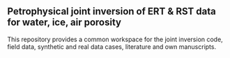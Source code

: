 Petrophysical joint inversion of ERT & RST data for water, ice, air porosity
----------------------------------------------------------------------------

This repository provides a common workspace for the joint inversion code, field
data, synthetic and real data cases, literature and own manuscripts.